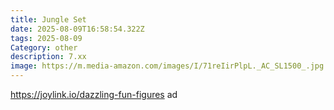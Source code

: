 ```yaml
---
title: Jungle Set
date: 2025-08-09T16:58:54.322Z
tags: 2025-08-09
Category: other
description: 7.xx
image: https://m.media-amazon.com/images/I/71reIirPlpL._AC_SL1500_.jpg
---
```

https://joylink.io/dazzling-fun-figures ad